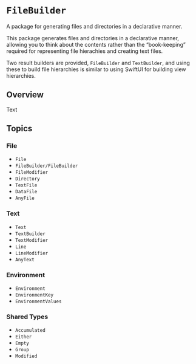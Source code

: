 # ``FileBuilder``

A package for generating files and directories in a declarative manner. 

This package generates files and directories in a declarative manner, allowing you to think about the contents rather than the “book-keeping” required for representing file hierachies and creating text files.

Two result builders are provided, `FileBuilder` and `TextBuilder`, and using these to build file hierarchies is similar to using SwiftUI for building view hierarchies.

## Overview

<!--@START_MENU_TOKEN@-->Text<!--@END_MENU_TOKEN@-->

## Topics

### File

- ``File``
- ``FileBuilder/FileBuilder``
- ``FileModifier``
- ``Directory``
- ``TextFile``
- ``DataFile``
- ``AnyFile``

### Text

- ``Text``
- ``TextBuilder``
- ``TextModifier``
- ``Line``
- ``LineModifier``
- ``AnyText``

### Environment

- ``Environment``
- ``EnvironmentKey``
- ``EnvironmentValues``

### Shared Types

- ``Accumulated``
- ``Either``
- ``Empty``
- ``Group``
- ``Modified``
